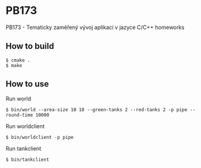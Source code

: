 # PB173
PB173 - Tematicky zaměřený vývoj aplikací v jazyce C/C++ homeworks

## How to build
```
$ cmake .
$ make
```

## How to use
Run world
```
$ bin/world --area-size 10 10 --green-tanks 2 --red-tanks 2 -p pipe --round-time 10000
```
Run worldclient
```
$ bin/worldclient -p pipe
```
Run tankclient
```
$ bin/tankclient
```